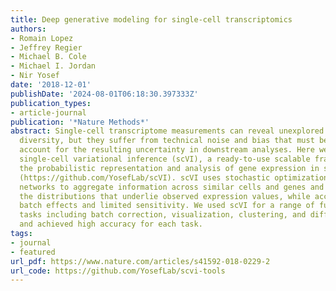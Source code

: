 ```yaml
---
title: Deep generative modeling for single-cell transcriptomics
authors:
- Romain Lopez
- Jeffrey Regier
- Michael B. Cole
- Michael I. Jordan
- Nir Yosef
date: '2018-12-01'
publishDate: '2024-08-01T06:18:30.397333Z'
publication_types:
- article-journal
publication: '*Nature Methods*'
abstract: Single-cell transcriptome measurements can reveal unexplored biological
  diversity, but they suffer from technical noise and bias that must be modeled to
  account for the resulting uncertainty in downstream analyses. Here we introduce
  single-cell variational inference (scVI), a ready-to-use scalable framework for
  the probabilistic representation and analysis of gene expression in single cells
  (https://github.com/YosefLab/scVI). scVI uses stochastic optimization and deep neural
  networks to aggregate information across similar cells and genes and to approximate
  the distributions that underlie observed expression values, while accounting for
  batch effects and limited sensitivity. We used scVI for a range of fundamental analysis
  tasks including batch correction, visualization, clustering, and differential expression,
  and achieved high accuracy for each task.
tags:
- journal
- featured
url_pdf: https://www.nature.com/articles/s41592-018-0229-2
url_code: https://github.com/YosefLab/scvi-tools
---
```

